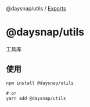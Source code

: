 @daysnap/utils / [Exports](modules.md)

# @daysnap/utils

工具库

## 使用

```shell
npm install @daysnap/utils

# or
yarn add @daysnap/utils
```
